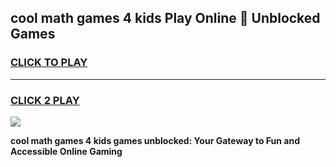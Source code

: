 
## cool math games 4 kids Play Online 👋 Unblocked Games
<h3>
<a href="https://news.freeplayer.one?title=cool_math_games_4_kids&ref=17CMG">CLICK TO PLAY</a></h3>
<hr>

<h3>
<a href="https://news.freeplayer.one?title=cool_math_games_4_kids&ref=17CMG">CLICK 2 PLAY</a>
  
</h3>

<a href="https://news.freeplayer.one?title=cool_math_games_4_kids&ref=17CMG/"><img src="https://clearcache.store/games.png"></a>


**cool math games 4 kids games unblocked: Your Gateway to Fun and Accessible Online Gaming**
